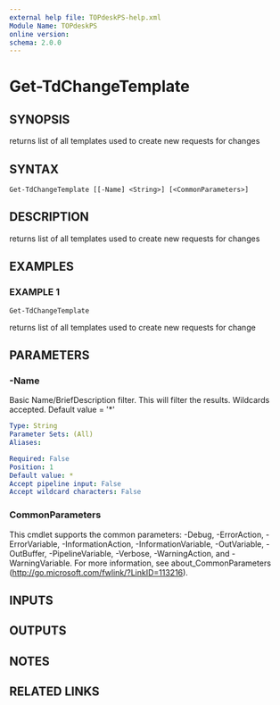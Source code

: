 ```yaml
---
external help file: TOPdeskPS-help.xml
Module Name: TOPdeskPS
online version:
schema: 2.0.0
---
```


# Get-TdChangeTemplate

## SYNOPSIS
returns list of all templates used to create new requests for changes

## SYNTAX

```
Get-TdChangeTemplate [[-Name] <String>] [<CommonParameters>]
```

## DESCRIPTION
returns list of all templates used to create new requests for changes

## EXAMPLES

### EXAMPLE 1
```
Get-TdChangeTemplate
```

returns list of all templates used to create new requests for change

## PARAMETERS

### -Name
Basic Name/BriefDescription filter.
This will filter the results.
Wildcards accepted.
Default value = '*'

```yaml
Type: String
Parameter Sets: (All)
Aliases:

Required: False
Position: 1
Default value: *
Accept pipeline input: False
Accept wildcard characters: False
```

### CommonParameters
This cmdlet supports the common parameters: -Debug, -ErrorAction, -ErrorVariable, -InformationAction, -InformationVariable, -OutVariable, -OutBuffer, -PipelineVariable, -Verbose, -WarningAction, and -WarningVariable.
For more information, see about_CommonParameters (http://go.microsoft.com/fwlink/?LinkID=113216).

## INPUTS

## OUTPUTS

## NOTES

## RELATED LINKS
